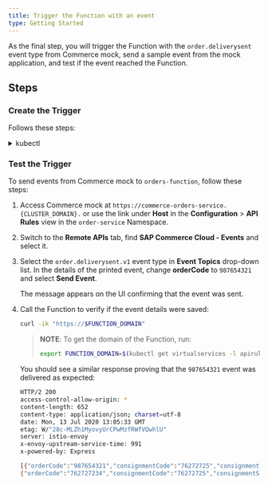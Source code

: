 ```yaml
---
title: Trigger the Function with an event
type: Getting Started
---
```


As the final step, you will trigger the Function with the `order.deliverysent` event type from Commerce mock, send a sample event from the mock application, and test if the event reached the Function.

## Steps

### Create the Trigger

Follows these steps:

<div tabs name="steps" group="trigger-function">
  <details>
  <summary label="kubectl">
  kubectl
  </summary>

1. Create a Trigger CR for `orders-function` to subscribe the Function to the `order.deliverysent` event type from Commerce mock:

  ```yaml
  cat <<EOF | kubectl apply -f  -
  apiVersion: eventing.knative.dev/v1alpha1
  kind: Trigger
  metadata:
    name: orders-function
    namespace: orders-service
  spec:
    broker: default
    filter:
      attributes:
        eventtypeversion: v1
        source: commerce-mock
        type: order.deliverysent
      subscriber:
        ref:
          apiVersion: v1
          kind: Service
          name: orders-function
          namespace: orders-service
  EOF
  ```

where:
- **spec.filter.attributes.eventtypeversion** points to the specific event version. In this example, it is `v1`.
- **spec.filter.attributes.source** is taken from the name of the Application CR and specifies the source of events. In this example, it is `commerce-mock`.
- **spec.filter.attributes.type** points to the given event type to which you want to subscribe the Function. In this example, it is `order.deliverysent`.

2. Check if the Trigger CR was created and is ready. Its status should be `True`:

  ```bash
  kubectl get trigger orders-function -n orders-service -o=jsonpath="{.status.conditions[2].status}"
  ```

    </details>
    <details>
    <summary label="ui">
    UI
    </summary>

1. Select the `orders-service` Namespace from the drop-down list in the top navigation panel.

2. Go to **Development** > **Functions** in the left navigation panel and navigate to `orders-function`.

3. Once in the Function's details view, switch to the **Configuration** tab and select **Add Event Trigger** in the **Event Triggers** section.

4. Once the pop-up box opens, find the `order.deliverysent` event with the `v1` version from the `commerce-mock` application. Mark it on the list and select **Add**.

The message will appear in the UI confirming that the event trigger was created, and you will see it in the **Event Triggers** section in the Function's details view.

    </details>
</div>

### Test the Trigger

To send events from Commerce mock to `orders-function`, follow these steps:

1. Access Commerce mock at `https://commerce-orders-service.{CLUSTER_DOMAIN}.` or use the link under **Host** in the **Configuration** > **API Rules** view in the `order-service` Namespace.

2. Switch to the **Remote APIs** tab, find **SAP Commerce Cloud - Events** and select it.

3. Select the `order.deliverysent.v1` event type in **Event Topics** drop-down list. In the details of the printed event, change **orderCode** to `987654321` and select **Send Event**.

   The message appears on the UI confirming that the event was sent.

4. Call the Function to verify if the event details were saved:

   ```bash
   curl -ik "https://$FUNCTION_DOMAIN"
   ```

   > **NOTE**: To get the domain of the Function, run:
   >
   > ```bash
   > export FUNCTION_DOMAIN=$(kubectl get virtualservices -l apirule.gateway.kyma-project.io/v1alpha1=orders-function.orders-service -n orders-service -o=jsonpath='{.items[*].spec.hosts[0]}')
   > ```

   You should see a similar response proving that the `987654321` event was delivered as expected:

   ```bash
   HTTP/2 200
   access-control-allow-origin: *
   content-length: 652
   content-type: application/json; charset=utf-8
   date: Mon, 13 Jul 2020 13:05:33 GMT
   etag: W/"28c-MLZh1MyovyUrCPwMzfRWfVQwhlU"
   server: istio-envoy
   x-envoy-upstream-service-time: 991
   x-powered-by: Express

   [{"orderCode":"987654321","consignmentCode":"76272725","consignmentStatus":"PICKUP_COMPLETE"},
   {"orderCode":"762727234","consignmentCode":"76272725","consignmentStatus":"PICKUP_COMPLETE"}, {"orderCode":"762727210","consignmentCode":"76272725","consignmentStatus":"PICKUP_COMPLETE"}, {"orderCode":"123456789","consignmentCode":"76272725","consignmentStatus":"PICKUP_COMPLETE"}]
   ```
